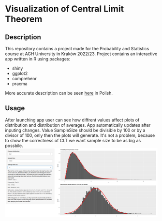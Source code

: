 # Visualization of Central Limit Theorem 
## Description
This repository contains a project made for the Probability and Statistics course at AGH University in Kraków 2022/23. Project contains an interactive app written in R using packages:
- shiny
- ggplot2
- comprehenr
- pracma

More accurate description can be seen [here](https://github.com/pawel002/Statistics-Project/blob/main/statistics.pdf) in Polish.

## Usage
After launching app user can see how diffrent values affect plots of distribution and distribution of averages. App automatically updates after inputing changes. Value SampleSize should be divisible by 100 or by a divisor of 100, only then the plots will generate. It's not a problem, because to show the correctness of CLT we want sample size to be as big as possbile.
![Interface](https://github.com/pawel002/Statistics-Project/blob/main/image.png)
